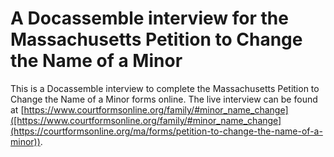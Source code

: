 # A Docassemble interview for the Massachusetts Petition to Change the Name of a Minor

This is a Docassemble interview to complete the Massachusetts Petition to Change the Name of a Minor forms online. The live interview can be found at [https://www.courtformsonline.org/family/#minor_name_change]([https://www.courtformsonline.org/family/#minor_name_change](https://courtformsonline.org/ma/forms/petition-to-change-the-name-of-a-minor)).

